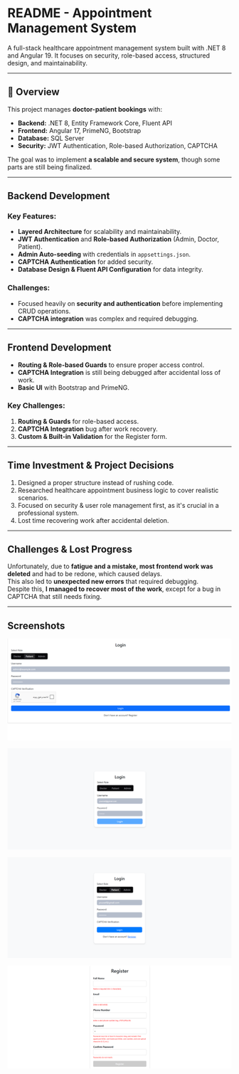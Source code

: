 # **README - Appointment Management System**

A full-stack healthcare appointment management system built with .NET 8 and Angular 19. It focuses on security, role-based access, structured design, and maintainability.


---

## 📌 **Overview**
This project manages **doctor-patient bookings** with:
- **Backend:** .NET 8, Entity Framework Core, Fluent API
- **Frontend:** Angular 17, PrimeNG, Bootstrap
- **Database:** SQL Server
- **Security:** JWT Authentication, Role-based Authorization, CAPTCHA

The goal was to implement **a scalable and secure system**, though some parts are still being finalized.

---

## **Backend Development**

### **Key Features**:
- **Layered Architecture** for scalability and maintainability.
- **JWT Authentication** and **Role-based Authorization** (Admin, Doctor, Patient).
- **Admin Auto-seeding** with credentials in `appsettings.json`.
- **CAPTCHA Authentication** for added security.
- **Database Design & Fluent API Configuration** for data integrity.

### **Challenges**:
- Focused heavily on **security and authentication** before implementing CRUD operations.
- **CAPTCHA integration** was complex and required debugging.

---

## **Frontend Development**

- **Routing & Role-based Guards** to ensure proper access control.
- **CAPTCHA Integration** is still being debugged after accidental loss of work.
- **Basic UI** with Bootstrap and PrimeNG.

### **Key Challenges**:
1. **Routing & Guards** for role-based access.
2. **CAPTCHA Integration** bug after work recovery.
3. **Custom & Built-in Validation** for the Register form.

---

## **Time Investment & Project Decisions**

1. Designed a proper structure instead of rushing code.
2. Researched healthcare appointment business logic to cover realistic scenarios.
3. Focused on security & user role management first, as it's crucial in a professional system.
4. Lost time recovering work after accidental deletion.

---

## **Challenges & Lost Progress**

Unfortunately, due to **fatigue and a mistake, most frontend work was deleted** and had to be redone, which caused delays.  
This also led to **unexpected new errors** that required debugging.  
Despite this, **I managed to recover most of the work**, except for a bug in CAPTCHA that still needs fixing.

---

## **Screenshots**
![Here where CAPTCHA loading correctly](https://github.com/Nourhan123Essam/Appointment_Management_System_FullStack/blob/main/Schreens/login%20with%20captcha.png)

![Login after improved styling](https://github.com/Nourhan123Essam/Appointment_Management_System_FullStack/blob/main/Schreens/admin%20login.png)

![Patient only can register](https://github.com/Nourhan123Essam/Appointment_Management_System_FullStack/blob/main/Schreens/patient%20login.png)

![Register form with built-in and custom validation](https://github.com/Nourhan123Essam/Appointment_Management_System_FullStack/blob/main/Schreens/register%20form.png)
